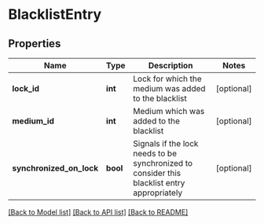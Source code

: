 # BlacklistEntry

## Properties
Name | Type | Description | Notes
------------ | ------------- | ------------- | -------------
**lock_id** | **int** | Lock for which the medium was added to the blacklist | [optional] 
**medium_id** | **int** | Medium which was added to the blacklist | [optional] 
**synchronized_on_lock** | **bool** | Signals if the lock needs to be synchronized to consider this blacklist entry appropriately | [optional] 

[[Back to Model list]](../README.md#documentation-for-models) [[Back to API list]](../README.md#documentation-for-api-endpoints) [[Back to README]](../README.md)


